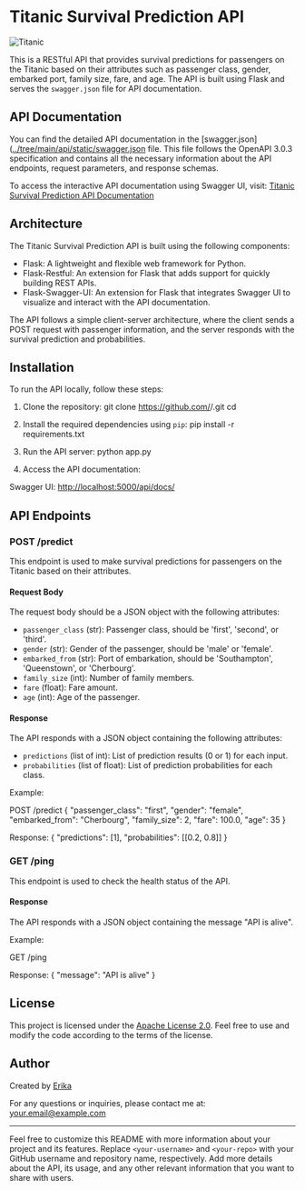 # Titanic Survival Prediction API

![Titanic](https://upload.wikimedia.org/wikipedia/commons/6/6e/St%C3%B6wer_Titanic.jpg)

This is a RESTful API that provides survival predictions for passengers on the Titanic based on their attributes such as passenger class, gender, embarked port, family size, fare, and age. The API is built using Flask and serves the `swagger.json` file for API documentation.

## API Documentation

You can find the detailed API documentation in the [swagger.json]([../tree/main/api/static/swagger.json](https://github.com/ErikaMelt/data-ship-api/tree/main/api/static/swagger.json) file. This file follows the OpenAPI 3.0.3 specification and contains all the necessary information about the API endpoints, request parameters, and response schemas.

To access the interactive API documentation using Swagger UI, visit: [Titanic Survival Prediction API Documentation]([https://<your-username>.github.io/<your-repo>/docs/](https://github.com/ErikaMelt/data-ship-api/tree/main/api/static/swagger.json))

## Architecture

The Titanic Survival Prediction API is built using the following components:

- Flask: A lightweight and flexible web framework for Python.
- Flask-Restful: An extension for Flask that adds support for quickly building REST APIs.
- Flask-Swagger-UI: An extension for Flask that integrates Swagger UI to visualize and interact with the API documentation.

The API follows a simple client-server architecture, where the client sends a POST request with passenger information, and the server responds with the survival prediction and probabilities.

## Installation

To run the API locally, follow these steps:

1. Clone the repository:
git clone https://github.com/<your-username>/<your-repo>.git
cd <your-repo>

2. Install the required dependencies using `pip`:
pip install -r requirements.txt


3. Run the API server:
python app.py


4. Access the API documentation:

Swagger UI: [http://localhost:5000/api/docs/](http://localhost:5000/api/docs/)

## API Endpoints

### POST /predict

This endpoint is used to make survival predictions for passengers on the Titanic based on their attributes.

#### Request Body

The request body should be a JSON object with the following attributes:

- `passenger_class` (str): Passenger class, should be 'first', 'second', or 'third'.
- `gender` (str): Gender of the passenger, should be 'male' or 'female'.
- `embarked_from` (str): Port of embarkation, should be 'Southampton', 'Queenstown', or 'Cherbourg'.
- `family_size` (int): Number of family members.
- `fare` (float): Fare amount.
- `age` (int): Age of the passenger.

#### Response

The API responds with a JSON object containing the following attributes:

- `predictions` (list of int): List of prediction results (0 or 1) for each input.
- `probabilities` (list of float): List of prediction probabilities for each class.

Example:

POST /predict
{
"passenger_class": "first",
"gender": "female",
"embarked_from": "Cherbourg",
"family_size": 2,
"fare": 100.0,
"age": 35
}

Response:
{
"predictions": [1],
"probabilities": [[0.2, 0.8]]
}


### GET /ping

This endpoint is used to check the health status of the API.

#### Response

The API responds with a JSON object containing the message "API is alive".

Example:

GET /ping

Response:
{
"message": "API is alive"
}


## License

This project is licensed under the [Apache License 2.0](http://www.apache.org/licenses/LICENSE-2.0.html). Feel free to use and modify the code according to the terms of the license.

## Author

Created by [Erika](https://github.com/ErikaMelt)

For any questions or inquiries, please contact me at: your.email@example.com

---
Feel free to customize this README with more information about your project and its features. Replace `<your-username>` and `<your-repo>` with your GitHub username and repository name, respectively. Add more details about the API, its usage, and any other relevant information that you want to share with users.




